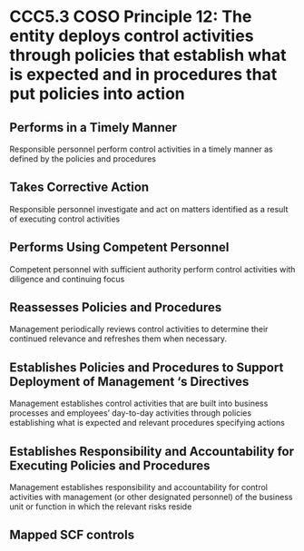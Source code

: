# CCC5.3 COSO Principle 12: The entity deploys control activities through policies that establish what is expected and in procedures that put policies into action
## Performs in a Timely Manner
Responsible personnel perform control activities in a timely manner as defined by the policies and procedures
## Takes Corrective Action
Responsible personnel investigate and act on matters identified as a result of executing control activities
## Performs Using Competent Personnel
Competent personnel with sufficient authority perform control activities with diligence and continuing focus
## Reassesses Policies and Procedures
Management periodically reviews control activities to determine their continued relevance and refreshes them when necessary.
## Establishes Policies and Procedures to Support Deployment of Management ‘s Directives
Management establishes control activities that are built into business processes and employees’ day-to-day activities through policies establishing what is expected and relevant procedures specifying actions
## Establishes Responsibility and Accountability for Executing Policies and Procedures
Management establishes responsibility and accountability for control activities with management (or other designated personnel) of the business unit or function in which the relevant risks reside
## Mapped SCF controls